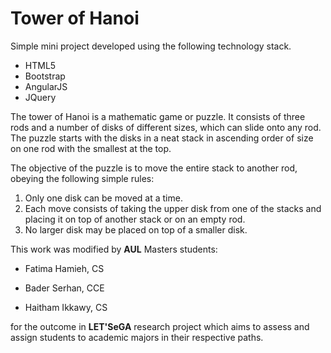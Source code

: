 # Tower of Hanoi

Simple mini project developed using the following technology stack.

* HTML5
* Bootstrap
* AngularJS
* JQuery



The tower of Hanoi is a mathematic game or puzzle.
It consists of three rods and a number of disks of different sizes, which can slide onto any rod.
The puzzle starts with the disks in a neat stack in ascending order of size on one rod with the smallest at the top.

The objective of the puzzle is to move the entire stack to another rod, obeying the following simple rules:

1. Only one disk can be moved at a time.
2. Each move consists of taking the upper disk from one of the stacks and placing it on top of another stack or on an empty rod.
3. No larger disk may be placed on top of a smaller disk.

This work was modified by **AUL** Masters students:

* Fatima Hamieh, CS

* Bader Serhan, CCE

* Haitham Ikkawy, CS


for the outcome in **LET'SeGA** research project which aims to assess and assign students to academic majors in their respective paths.